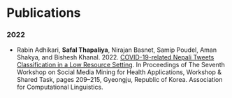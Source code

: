 # Publications

### 2022
- Rabin Adhikari, **Safal Thapaliya**, Nirajan Basnet, Samip Poudel, Aman Shakya, and Bishesh Khanal. 2022. [COVID-19-related Nepali Tweets Classification in a Low Resource Setting](https://aclanthology.org/2022.smm4h-1.52). In Proceedings of The Seventh Workshop on Social Media Mining for Health Applications, Workshop & Shared Task, pages 209–215, Gyeongju, Republic of Korea. Association for Computational Linguistics.